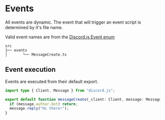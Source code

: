 # Events

All events are dynamic. The event that will trigger an event script is
determined by it's file name.

Valid event names are from the
[Discord.js Event enum](https://discord.js.org/docs/packages/discord.js/14.14.1/Events:Enum)

```plaintext
src
├── events
│       └── MessageCreate.ts
```

## Event execution

Events are executed from their default export.

```ts
import type { Client, Message } from "discord.js";

export default function messageCreate(_client: Client, message: Message) {
  if (message.author.bot) return;
  message.reply("Hi there!");
}
```
